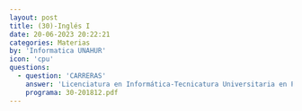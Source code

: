 ```yaml
---
layout: post
title: (30)-Inglés I
date: 20-06-2023 20:22:21
categories: Materias
by: 'Informatica UNAHUR'
icon: 'cpu'
questions:
  - question: 'CARRERAS'
    answer: 'Licenciatura en Informática-Tecnicatura Universitaria en Programación-Tecnicatura Universitaria en Redes y Operaciones-Tecnicatura Universitaria en Programación de Videojuegos-Tecnicatura Universitaria en Inteligencia Artificial-'
    programa: 30-201812.pdf
---
```

